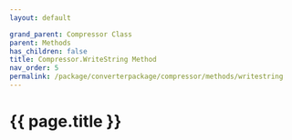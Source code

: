 ```yaml
---
layout: default

grand_parent: Compressor Class
parent: Methods
has_children: false
title: Compressor.WriteString Method
nav_order: 5
permalink: /package/converterpackage/compressor/methods/writestring
---
```

# {{ page.title }}
